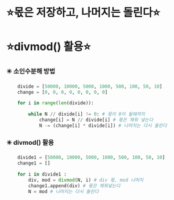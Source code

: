 # ⭐몫은 저장하고, 나머지는 돌린다⭐
# ⭐divmod() 활용⭐

### ✴️ 소인수분해 방법

```python
    divide = [50000, 10000, 5000, 1000, 500, 100, 50, 10]
    change = [0, 0, 0, 0, 0, 0, 0, 0]

    for i in range(len(divide)):

        while N // divide[i] != 0: # 몫이 0이 될때까지
            change[i] = N // divide[i] # 몫은 채워 넣는다
            N -= (change[i] * divide[i]) # 나머지는 다시 돌린다
```

### ✴️ divmod() 활용

```python
    divide1 = [50000, 10000, 5000, 1000, 500, 100, 50, 10]
    change1 = []

    for i in divide1 :
        div, mod = divmod(N, i) # div 몫, mod 나머지
        change1.append(div) # 몫은 채워넣는다
        N = mod # 나머지는 다시 돌린다
```



